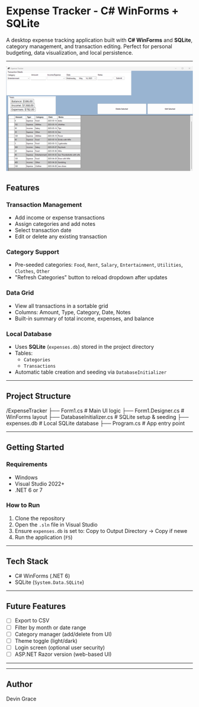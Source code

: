 #  Expense Tracker - C# WinForms + SQLite 

A desktop expense tracking application built with **C# WinForms** and **SQLite**, category management, and transaction editing. Perfect for personal budgeting,  data visualization, and local persistence.

---
![Transaction Form](ScreenShots/expenseSc.png)

##  Features

###  Transaction Management
- Add income or expense transactions
- Assign categories and add notes
- Select transaction date
- Edit or delete any existing transaction

###  Category Support
- Pre-seeded categories: `Food`, `Rent`, `Salary`, `Entertainment`, `Utilities`, `Clothes`, `Other`
- "Refresh Categories" button to reload dropdown after updates

###  Data Grid
- View all transactions in a sortable grid
- Columns: Amount, Type, Category, Date, Notes
- Built-in summary of total income, expenses, and balance

###  Local Database
- Uses **SQLite** (`expenses.db`) stored in the project directory
- Tables:
  - `Categories`
  - `Transactions`
- Automatic table creation and seeding via `DatabaseInitializer`

---

## Project Structure
/ExpenseTracker
├── Form1.cs # Main UI logic
├── Form1.Designer.cs # WinForms layout
├── DatabaseInitializer.cs # SQLite setup & seeding
├── expenses.db # Local SQLite database
├── Program.cs # App entry point


---

##  Getting Started

###  Requirements
- Windows
- Visual Studio 2022+
- .NET 6 or 7

###  How to Run

1. Clone the repository
2. Open the `.sln` file in Visual Studio
3. Ensure `expenses.db` is set to: Copy to Output Directory → Copy if newe
4. Run the application (`F5`)

---

##  Tech Stack

- C# WinForms (.NET 6)
- SQLite (`System.Data.SQLite`)

---

##  Future Features

- [ ] Export to CSV
- [ ] Filter by month or date range
- [ ] Category manager (add/delete from UI)
- [ ] Theme toggle (light/dark)
- [ ] Login screen (optional user security)
- [ ] ASP.NET Razor version (web-based UI)

---

---

## Author

Devin Grace  
 




